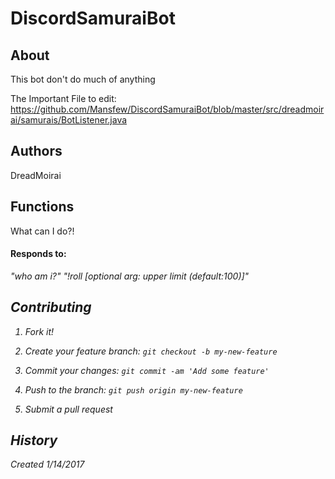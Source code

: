 # DiscordSamuraiBot

## About

This bot don't do much of anything

The Important File to edit:
https://github.com/Mansfew/DiscordSamuraiBot/blob/master/src/dreadmoirai/samurais/BotListener.java

## Authors

DreadMoirai

## Functions

What can I do?!
#### Responds to:
<i>"who am i?"<i>
<i>"!roll [optional arg: upper limit (default:100)]"

## Contributing

1. Fork it!

2. Create your feature branch: `git checkout -b my-new-feature`

3. Commit your changes: `git commit -am 'Add some feature'`

4. Push to the branch: `git push origin my-new-feature`

5. Submit a pull request


## History

Created 1/14/2017
